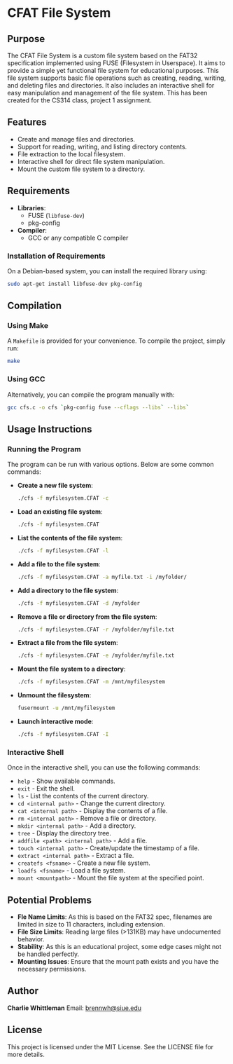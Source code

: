 # CFAT File System

## Purpose

The CFAT File System is a custom file system based on the FAT32 specification implemented using FUSE (Filesystem in Userspace). It aims to provide a simple yet functional file system for educational purposes. This file system supports basic file operations such as creating, reading, writing, and deleting files and directories. It also includes an interactive shell for easy manipulation and management of the file system. This has been created for the CS314 class, project 1 assignment.

## Features

- Create and manage files and directories.
- Support for reading, writing, and listing directory contents.
- File extraction to the local filesystem.
- Interactive shell for direct file system manipulation.
- Mount the custom file system to a directory.

## Requirements

- **Libraries**:
  - FUSE (`libfuse-dev`)
  - pkg-config
- **Compiler**:
  - GCC or any compatible C compiler

### Installation of Requirements

On a Debian-based system, you can install the required library using:

```sh
sudo apt-get install libfuse-dev pkg-config
```

## Compilation

### Using Make

A `Makefile` is provided for your convenience. To compile the project, simply run:

```sh
make
```

### Using GCC

Alternatively, you can compile the program manually with:

```sh
gcc cfs.c -o cfs `pkg-config fuse --cflags --libs` --libs`
```

## Usage Instructions

### Running the Program

The program can be run with various options. Below are some common commands:

- **Create a new file system**:
  ```sh
  ./cfs -f myfilesystem.CFAT -c
  ```

- **Load an existing file system**:
  ```sh
  ./cfs -f myfilesystem.CFAT
  ```

- **List the contents of the file system**:
  ```sh
  ./cfs -f myfilesystem.CFAT -l
  ```

- **Add a file to the file system**:
  ```sh
  ./cfs -f myfilesystem.CFAT -a myfile.txt -i /myfolder/
  ```

- **Add a directory to the file system**:
  ```sh
  ./cfs -f myfilesystem.CFAT -d /myfolder
  ```

- **Remove a file or directory from the file system**:
  ```sh
  ./cfs -f myfilesystem.CFAT -r /myfolder/myfile.txt
  ```

- **Extract a file from the file system**:
  ```sh
  ./cfs -f myfilesystem.CFAT -e /myfolder/myfile.txt
  ```

- **Mount the file system to a directory**:
  ```sh
  ./cfs -f myfilesystem.CFAT -m /mnt/myfilesystem
  ```

- **Unmount the filesystem**:
  ```sh
  fusermount -u /mnt/myfilesystem
  ```

- **Launch interactive mode**:
  ```sh
  ./cfs -f myfilesystem.CFAT -I
  ```

### Interactive Shell

Once in the interactive shell, you can use the following commands:

- `help` - Show available commands.
- `exit` - Exit the shell.
- `ls` - List the contents of the current directory.
- `cd <internal path>` - Change the current directory.
- `cat <internal path>` - Display the contents of a file.
- `rm <internal path>` - Remove a file or directory.
- `mkdir <internal path>` - Add a directory.
- `tree` - Display the directory tree.
- `addfile <path> <internal path>` - Add a file.
- `touch <internal path>` - Create/update the timestamp of a file.
- `extract <internal path>` - Extract a file.
- `createfs <fsname>` - Create a new file system.
- `loadfs <fsname>` - Load a file system.
- `mount <mountpath>` - Mount the file system at the specified point.

## Potential Problems

- **Fle Name Limits**: As this is based on the FAT32 spec, filenames are limited in size to 11 characters, including extension.
- **File Size Limits**: Reading large files (>131KB) may have undocumented behavior.
- **Stability**: As this is an educational project, some edge cases might not be handled perfectly.
- **Mounting Issues**: Ensure that the mount path exists and you have the necessary permissions.

## Author

**Charlie Whittleman**
Email: [brennwh@siue.edu](mailto:brennwh@siue.edu)

## License

This project is licensed under the MIT License. See the LICENSE file for more details.
